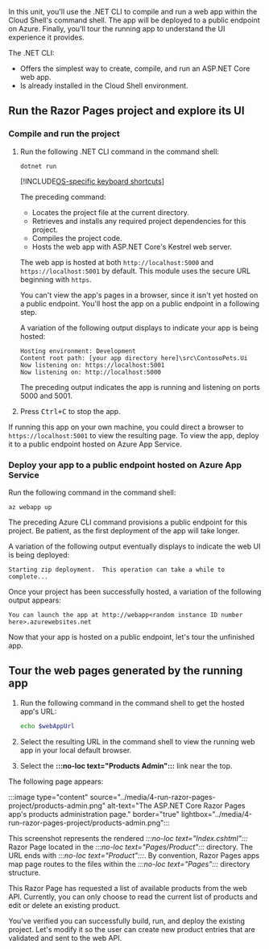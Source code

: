 In this unit, you'll use the .NET CLI to compile and run a web app within the Cloud Shell's command shell. The app will be deployed to a public endpoint on Azure. Finally, you'll tour the running app to understand the UI experience it provides.

The .NET CLI:

* Offers the simplest way to create, compile, and run an ASP.NET Core web app.
* Is already installed in the Cloud Shell environment.

## Run the Razor Pages project and explore its UI

### Compile and run the project

1. Run the following .NET CLI command in the command shell:

    ```dotnetcli
    dotnet run
    ```

    [!INCLUDE[OS-specific keyboard shortcuts](../../../includes/azure-cloudshell-copy-paste-tip.md)]

    The preceding command:

    * Locates the project file at the current directory.
    * Retrieves and installs any required project dependencies for this project.
    * Compiles the project code.
    * Hosts the web app with ASP.NET Core's Kestrel web server.

    The web app is hosted at both `http://localhost:5000` and `https://localhost:5001` by default. This module uses the secure URL beginning with `https`.

    You can't view the app's pages in a browser, since it isn't yet hosted on a public endpoint. You'll host the app on a public endpoint in a following step.

    A variation of the following output displays to indicate your app is being hosted:

    ```console
    Hosting environment: Development
    Content root path: [your app directory here]\src\ContosoPets.Ui
    Now listening on: https://localhost:5001
    Now listening on: http://localhost:5000
    ```

    The preceding output indicates the app is running and listening on ports 5000 and 5001.

1. Press <kbd>Ctrl+C</kbd> to stop the app.

If running this app on your own machine, you could direct a browser to `https://localhost:5001` to view the resulting page. To view the app, deploy it to a public endpoint hosted on Azure App Service.

### Deploy your app to a public endpoint hosted on Azure App Service

Run the following command in the command shell:

```azurecli
az webapp up
```

The preceding Azure CLI command provisions a public endpoint for this project. Be patient, as the first deployment of the app will take longer.

A variation of the following output eventually displays to indicate the web UI is being deployed:

```console
Starting zip deployment.  This operation can take a while to complete...
```

Once your project has been successfully hosted, a variation of the following output appears:

```console
You can launch the app at http://webapp<random instance ID number here>.azurewebsites.net
```

Now that your app is hosted on a public endpoint, let's tour the unfinished app.

## Tour the web pages generated by the running app

1. Run the following command in the command shell to get the hosted app's URL:

    ```bash
    echo $webAppUrl
    ```

1. Select the resulting URL in the command shell to view the running web app in your local default browser.

1. Select the **:::no-loc text="Products Admin":::** link near the top.

The following page appears:

:::image type="content" source="../media/4-run-razor-pages-project/products-admin.png" alt-text="The ASP.NET Core Razor Pages app's products administration page." border="true" lightbox="../media/4-run-razor-pages-project/products-admin.png":::

This screenshot represents the rendered *:::no-loc text="Index.cshtml":::* Razor Page located in the *:::no-loc text="Pages/Product":::* directory. The URL ends with *:::no-loc text="Product":::*. By convention, Razor Pages apps map page routes to the files within the *:::no-loc text="Pages":::* directory structure.

This Razor Page has requested a list of available products from the web API. Currently, you can only choose to read the current list of products and edit or delete an existing product.

You've verified you can successfully build, run, and deploy the existing project. Let's modify it so the user can create new product entries that are validated and sent to the web API.
